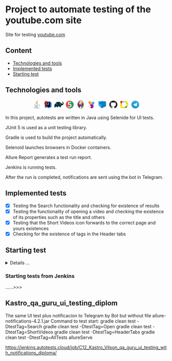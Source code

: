 # Project to automate testing of the youtube.com site

Site for testing [youtube.com](https://www.youtube.com)

## Content

* <a href="#link-Technologies-and-tools">Technologies and tools</a>
* <a href="#link-Implemented-tests">Implemented tests</a>
* <a href="#link-Starting-test">Starting test </a>

## Technologies and tools

<p align="center">
<img width="6%" src="images/logo/Java.svg">
<img width="6%" src="images/logo/Intelij_IDEA.svg">
<img width="6%" src="images/logo/Gradle.svg">
<img width="6%" src="images/logo/JUnit5.svg">
<img width="6%" src="images/logo/Jenkins.svg">
<img width="6%" src="images/logo/Selenide.svg">
<img width="6%" src="images/logo/Selenoid.svg">
<img width="6%" src="images/logo/GitHub.svg">
<img width="6%" src="images/logo/Allure_Report.svg">
<img width="6%" src="images/logo/Telegram.svg">
</p>

In this project, autotests are written in Java using Selenide for UI tests.

JUnit 5 is used as a unit testing library.

Gradle is used to build the project automatically.

Selenoid launches browsers in Docker containers.

Allure Report generates a test run report.

Jenkins is running tests.

After the run is completed, notifications are sent using the bot in Telegram.

## Implemented tests
- [x] Testing the Search functionality and checking for existence of results
- [x] Testing the functionality of opening a video and checking the existence of its properties such as the title and others
- [x] Testing that the Short Videos icon forwards to the correct page and yours existences
- [x] Checking for the existence of tags in the Header tabs

## Starting test 
<details>
<summary>Details ...</summary>

### Starting tests Locally

* ```gradle clean test -DtestTag=${TAGTEST} -DLauncher=Local allureServe```
* ```gradle clean test -DtestTag=AllTest -DLauncher=Local allureServe```

### Starting tests remotely in Selenoid
* ```gradle clean test -DtestTag=${TAGTEST} -DLauncher=Remote allureServe```
</details>

### Starting tests from Jenkins
......>>>


## Kastro_qa_guru_ui_testing_diplom

The same UI test plus notificacion to Telegram by Bot but without file allure-notifications-4.2.1.jar Command to test
start:
gradle clean test -DtestTag=Search 
gradle clean test -DtestTag=Open 
gradle clean test -DtestTag=ShortVideos 
gradle clean test -DtestTag=HeaderTabs 
gradle clean test -DtestTag=AllTests allureServe

https://jenkins.autotests.cloud/job/C12_Kastro_Vilson_qa_guru_ui_testing_with_notifications_diploma/
